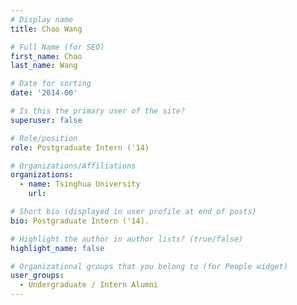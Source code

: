 ```yaml
---
# Display name
title: Chao Wang

# Full Name (for SEO) 
first_name: Chao
last_name: Wang

# Date for sorting
date: '2014-00'

# Is this the primary user of the site?
superuser: false

# Role/position
role: Postgraduate Intern ('14)

# Organizations/Affiliations
organizations:
  - name: Tsinghua University
    url: 

# Short bio (displayed in user profile at end of posts)
bio: Postgraduate Intern ('14). 

# Highlight the author in author lists? (true/false)
highlight_name: false

# Organizational groups that you belong to (for People widget)
user_groups:
  - Undergraduate / Intern Alumni
---
```


